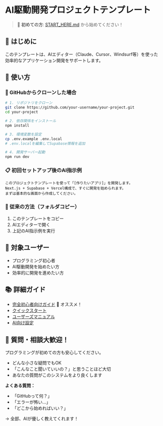 # AI駆動開発プロジェクトテンプレート

> 🚀 **初めての方**: [START_HERE.md](START_HERE.md) から始めてください！

## 🚀 はじめに
このテンプレートは、AIエディター（Claude、Cursor、Windsurf等）を使った効率的なアプリケーション開発をサポートします。

## 📁 使い方

### 🔄 GitHubからクローンした場合
```bash
# 1. リポジトリをクローン
git clone https://github.com/your-username/your-project.git
cd your-project

# 2. 依存関係をインストール
npm install

# 3. 環境変数を設定
cp .env.example .env.local
# .env.localを編集してSupabase情報を追加

# 4. 開発サーバー起動
npm run dev
```

### 📋 初回セットアップ後のAI指示例
```
このプロジェクトテンプレートを使って「[作りたいアプリ]」を開発します。
Next.js + Supabase + Vercel構成で、すぐに開発を始められます。
まずは基本的な画面から作成してください。
```

### 📂 従来の方法（フォルダコピー）
1. このテンプレートをコピー
2. AIエディターで開く
3. 上記のAI指示例を実行

## 🎯 対象ユーザー
- プログラミング初心者
- AI駆動開発を始めたい方
- 効率的に開発を進めたい方

## 📚 詳細ガイド
- [完全初心者向けガイド](docs/getting-started/FOR_BEGINNERS.md) 🌟 オススメ！
- [クイックスタート](docs/getting-started/QUICK_START.md)
- [ユーザーズマニュアル](USER_MANUAL.md)
- [AI向け設定](.claude/PROJECT_INSTRUCTIONS.md)

## 💬 質問・相談大歓迎！

プログラミングが初めての方も安心してください。
- どんな小さな疑問でもOK
- 「こんなこと聞いていいの？」と思うことほど大切
- あなたの質問がこのシステムをより良くします

**よくある質問：**
- 「GitHubって何？」
- 「エラーが怖い...」
- 「どこから始めればいい？」

→ 全部、AIが優しく教えてくれます！
